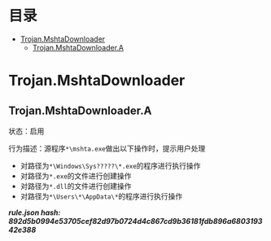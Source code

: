 



目录
==

* [Trojan.MshtaDownloader](#trojanmshtadownloader)
	* [Trojan.MshtaDownloader.A](#trojanmshtadownloadera)

# Trojan.MshtaDownloader

## Trojan.MshtaDownloader.A
  
状态：启用

行为描述：源程序`*\mshta.exe`做出以下操作时，提示用户处理
- 对路径为`*\Windows\Sys?????\*.exe`的程序进行执行操作
- 对路径为`*.exe`的文件进行创建操作
- 对路径为`*.dll`的文件进行创建操作
- 对路径为`*\Users\*\AppData\*`的程序进行执行操作
  
***rule.json hash: 892d5b0994e53705cef82d97b0724d4c867cd9b36181fdb896a680319342e388***